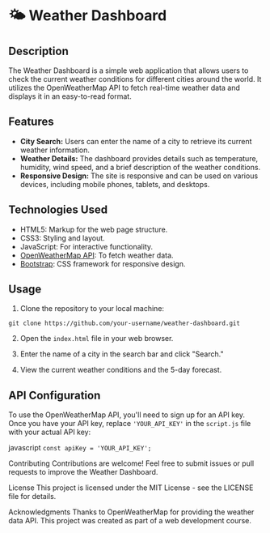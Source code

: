 # :sun_behind_small_cloud: Weather Dashboard
## Description

The Weather Dashboard is a simple web application that allows users to check the current weather conditions for different cities around the world. It utilizes the OpenWeatherMap API to fetch real-time weather data and displays it in an easy-to-read format.

## Features

- **City Search:** Users can enter the name of a city to retrieve its current weather information.
- **Weather Details:** The dashboard provides details such as temperature, humidity, wind speed, and a brief description of the weather conditions.
- **Responsive Design:** The site is responsive and can be used on various devices, including mobile phones, tablets, and desktops.

## Technologies Used

- HTML5: Markup for the web page structure.
- CSS3: Styling and layout.
- JavaScript: For interactive functionality.
- [OpenWeatherMap API](https://openweathermap.org/api): To fetch weather data.
- [Bootstrap](https://getbootstrap.com/): CSS framework for responsive design.

## Usage

1. Clone the repository to your local machine:

```git clone https://github.com/your-username/weather-dashboard.git```

2. Open the `index.html` file in your web browser.

3. Enter the name of a city in the search bar and click "Search."

4. View the current weather conditions and the 5-day forecast.

## API Configuration

To use the OpenWeatherMap API, you'll need to sign up for an API key. Once you have your API key, replace `'YOUR_API_KEY'` in the `script.js` file with your actual API key:

javascript
```const apiKey = 'YOUR_API_KEY';```

Contributing
Contributions are welcome! Feel free to submit issues or pull requests to improve the Weather Dashboard.

License
This project is licensed under the MIT License - see the LICENSE file for details.

Acknowledgments
Thanks to OpenWeatherMap for providing the weather data API.
This project was created as part of a web development course.

